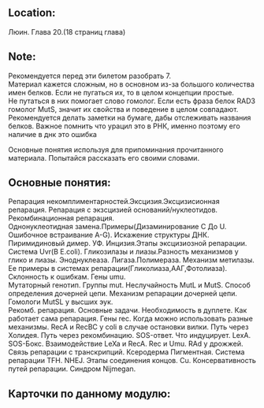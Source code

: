 ## Location:
Люин. Глава 20.(18 страниц глава)

## Note:
  Рекомендуется перед эти билетом разобрать 7.  
  Материал кажется сложным, но в основном из-за большого количества имен белков. Если не пугаться их, то в целом концепции простые.  
  Не путаться в них помогает слово гомолог. Если есть фраза белок RAD3 гомолог MutS, значит их свойства и поведение в целом совпадают.  
  Рекомендуется делать заметки на бумаге, дабы отслеживать названия белков.
  Важное помнить что урацил это в РНК, именно поэтому его наличие в днк это ошибка


Основные понятия используя для припоминания прочитанного материала.
Попытайся рассказать его своими словами.

## Основные понятия:
Репарация некомплиментарностей.Эксцизия.Эксцизисионная репарация. Репарация с экзсцизией оснований/нуклеотидов. Рекомбинационная репарация.  
Однонуклеотидная замена.Примеры(Дизаминирование C До U. Ошибочное встраивание A-G). Искажение структуры ДНК. Пиримидиновый димер. УФ. Инцизия.Этапы эксцизиозной репарации.  
Система Uvr(В E.coli). Гликозилазы и лиазы.Разность механизмов у глико и лиазы. Эноднуклеаза. Лигаза.Полимераза.  Механизм метилазы. Ее примеры в системах репарации(Гликолиаза,ААГ,Фотолиаза). Склонность к ошибкам. Гены umu.  
Мутаторный генотип. Группы mut. Неслучайность MutL и MutS. Способ определения дочерней цепи. Механизм репарации дочерней цепи. Гомологи MutSL у высших эук.   
Рекомб. репарация. Основные задачи. Необходимость в дуплете. Как работает сама репарация. Гены rec. Когда можно использовать разные механизмы. RecA и RecBC у coli в случае остановки вилки. Путь через Холидея. Путь через рекомбинацию. SOS-ответ. Что индуцирует. LexA. SOS-Бокс. Взаимодействие LeXa и RecA. Rec и Umu. 
RAd у дрожжей. Связь репарации с транскрипций. Ксеродерма Пигментная. Система репарации TFH.  NHEJ. Этапы соединения концов. Сu. Консервативность путей репарации. Синдром Nijmegan. 
## Карточки по данному модулю:

